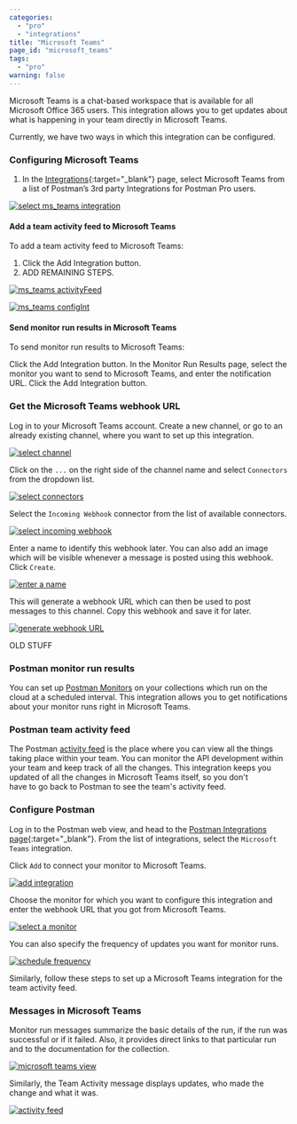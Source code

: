 ```yaml
---
categories:
  - "pro"
  - "integrations"
title: "Microsoft Teams"
page_id: "microsoft_teams"
tags: 
  - "pro"
warning: false
---
```


Microsoft Teams is a chat-based workspace that is available for all Microsoft Office 365 users. This integration allows you to get updates about what is happening in your team directly in Microsoft Teams.

Currently, we have two ways in which this integration can be configured.

### Configuring Microsoft Teams


1. In the [Integrations](https://app.getpostman.com/dashboard/integrations){:target="_blank"} page, select Microsoft Teams from a list of Postman’s 3rd party Integrations for Postman Pro users.

[![select ms_teams integration](https://s3.amazonaws.com/postman-static-getpostman-com/postman-docs/integrations-msTeam.png)](https://s3.amazonaws.com/postman-static-getpostman-com/postman-docs/integrations-msTeam.png)



#### Add a team activity feed to Microsoft Teams
To add a team activity feed to Microsoft Teams:

1. Click the Add Integration button.
2. ADD REMAINING STEPS.


[![ms_teams activityFeed](https://s3.amazonaws.com/postman-static-getpostman-com/postman-docs/integration-msTeam-teamactivityfeed.png)](https://s3.amazonaws.com/postman-static-getpostman-com/postman-docs/integration-msTeam-teamactivityfeed.png)



[![ms_teams configInt](https://s3.amazonaws.com/postman-static-getpostman-com/postman-docs/integration-msTeams-confIntegration.png)](https://s3.amazonaws.com/postman-static-getpostman-com/postman-docs/integration-msTeams-confIntegration.png)



#### Send monitor run results in Microsoft Teams

To send monitor run results to Microsoft Teams:

Click the Add Integration button.
In the Monitor Run Results page, select the monitor you want to send to Microsoft Teams, and enter the notification URL.
Click the Add Integration button.


### Get the Microsoft Teams webhook URL

Log in to your Microsoft Teams account. Create a new channel, or go to an already existing channel, where you want to set up this integration.

[![select channel](https://s3.amazonaws.com/postman-static-getpostman-com/postman-docs/59031183.png)](https://s3.amazonaws.com/postman-static-getpostman-com/postman-docs/59031183.png)

Click on the `...` on the right side of the channel name and select `Connectors` from the dropdown list.

[![select connectors](https://s3.amazonaws.com/postman-static-getpostman-com/postman-docs/59031299.png)](https://s3.amazonaws.com/postman-static-getpostman-com/postman-docs/59031299.png)

Select the `Incoming Webhook` connector from the list of available connectors.

[![select incoming webhook](https://s3.amazonaws.com/postman-static-getpostman-com/postman-docs/59031428.png)](https://s3.amazonaws.com/postman-static-getpostman-com/postman-docs/59031428.png)

Enter a name to identify this webhook later. You can also add an image which will be visible whenever a message is posted using this webhook. Click `Create`.

[![enter a name](https://s3.amazonaws.com/postman-static-getpostman-com/postman-docs/59031665.png)](https://s3.amazonaws.com/postman-static-getpostman-com/postman-docs/59031665.png)

This will generate a webhook URL which can then be used to post messages to this channel. Copy this webhook and save it for later.

[![generate webhook URL](https://s3.amazonaws.com/postman-static-getpostman-com/postman-docs/59032020.png)](https://s3.amazonaws.com/postman-static-getpostman-com/postman-docs/59032020.png)















OLD STUFF

### Postman monitor run results

You can set up [Postman Monitors](/docs/postman/monitors/intro_monitors) on your collections which run on the cloud at a scheduled interval. This integration allows you to get notifications about your monitor runs right in Microsoft Teams.

### Postman team activity feed

The Postman [activity feed](/docs/postman/team_library/activity_feed_and_restoring_collections) is the place where you can view all the things taking place within your team. You can monitor the API development within your team and keep track of all the changes. This integration keeps you updated of all the changes in Microsoft Teams itself, so you don't have to go back to Postman to see the team's activity feed.




### Configure Postman

Log in to the Postman web view, and head to the [Postman Integrations page](https://app.getpostman.com/dashboard/integrations){:target="_blank"}. From the list of integrations, select the `Microsoft Teams` integration.

Click `Add` to connect your monitor to Microsoft Teams.

[![add integration](https://s3.amazonaws.com/postman-static-getpostman-com/postman-docs/58892023.png)](https://s3.amazonaws.com/postman-static-getpostman-com/postman-docs/58892023.png)

Choose the monitor for which you want to configure this integration and enter the webhook URL that you got from Microsoft Teams.

[![select a monitor](https://s3.amazonaws.com/postman-static-getpostman-com/postman-docs/59032657.png)](https://s3.amazonaws.com/postman-static-getpostman-com/postman-docs/59032657.png)

You can also specify the frequency of updates you want for monitor runs.

[![schedule frequency](https://s3.amazonaws.com/postman-static-getpostman-com/postman-docs/59033130.png)](https://s3.amazonaws.com/postman-static-getpostman-com/postman-docs/59033130.png)

Similarly, follow these steps to set up a Microsoft Teams integration for the team activity feed.

### Messages in Microsoft Teams

Monitor run messages summarize the basic details of the run, if the run was successful or if it failed. Also, it provides direct links to that particular run and to the documentation for the collection.

[![microsoft teams view](https://s3.amazonaws.com/postman-static-getpostman-com/postman-docs/59034537.png)](https://s3.amazonaws.com/postman-static-getpostman-com/postman-docs/59034537.png)

Similarly, the Team Activity message displays updates, who made the change and what it was.  

[![activity feed](https://s3.amazonaws.com/postman-static-getpostman-com/postman-docs/59034618.png)](https://s3.amazonaws.com/postman-static-getpostman-com/postman-docs/59034618.png)
